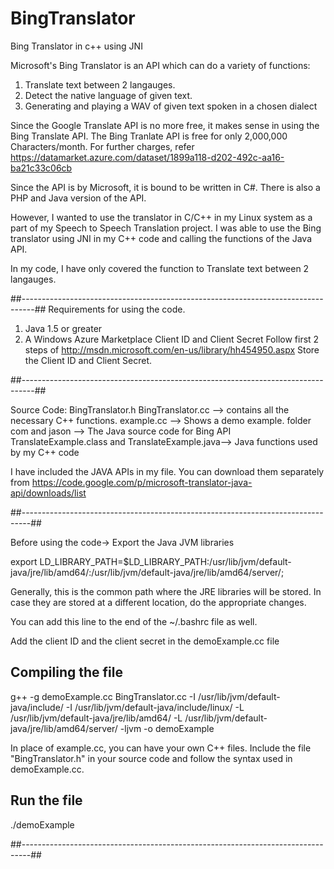 BingTranslator
==============

Bing Translator in c++ using JNI


Microsoft's Bing Translator is an API which can do a variety of functions:
1. Translate text between 2 langauges.
2. Detect the native language of given text.
3. Generating and playing a WAV of given text spoken in a chosen dialect

Since the Google Translate API is no more free, it makes sense in using the
Bing Translate API.
The Bing Tranlate API is free for only 2,000,000 Characters/month.
For further charges, refer 
https://datamarket.azure.com/dataset/1899a118-d202-492c-aa16-ba21c33c06cb

Since the API is by Microsoft, it is bound to be written in C#.
There is also a PHP and Java version of the API.

However, I wanted to use the translator in C/C++ in my Linux system as a part of 
my Speech to Speech Translation project.
I was able to use the Bing translator using JNI in my C++ code and calling 
the functions of the Java API.

In my code, I have only covered the function to Translate text between 2 langauges.

##---------------------------------------------------------------------------------##
Requirements for using the code.
1. Java 1.5 or greater
2. A Windows Azure Marketplace Client ID and Client Secret
Follow first 2 steps of http://msdn.microsoft.com/en-us/library/hh454950.aspx
Store the Client ID and Client Secret.

##---------------------------------------------------------------------------------##

Source Code:
BingTranslator.h
BingTranslator.cc --> contains all the necessary C++ functions. 
example.cc --> Shows a demo example.
folder com and jason --> The Java source code for Bing API
TranslateExample.class and TranslateExample.java--> Java functions used by my C++ code

I have included the JAVA APIs in my file. You can download them
separately from
https://code.google.com/p/microsoft-translator-java-api/downloads/list

##--------------------------------------------------------------------------------##

Before using the code->
Export the Java JVM libraries

export LD_LIBRARY_PATH=$LD_LIBRARY_PATH:/usr/lib/jvm/default-java/jre/lib/amd64/:/usr/lib/jvm/default-java/jre/lib/amd64/server/;

Generally, this is the common path where the JRE libraries will be stored.
In case they are stored at a different location, do the appropriate changes.

You can add this line to the end of the ~/.bashrc file as well.

Add the client ID and the client secret in the demoExample.cc file

Compiling the file
------------------

g++ -g demoExample.cc BingTranslator.cc -I /usr/lib/jvm/default-java/include/ -I /usr/lib/jvm/default-java/include/linux/ -L /usr/lib/jvm/default-java/jre/lib/amd64/ -L /usr/lib/jvm/default-java/jre/lib/amd64/server/ -ljvm -o demoExample

In place of example.cc, you can have your own C++ files. 
Include the file "BingTranslator.h" in your source code and follow the syntax used in demoExample.cc.

Run the file
-----------------
./demoExample


##--------------------------------------------------------------------------------##








